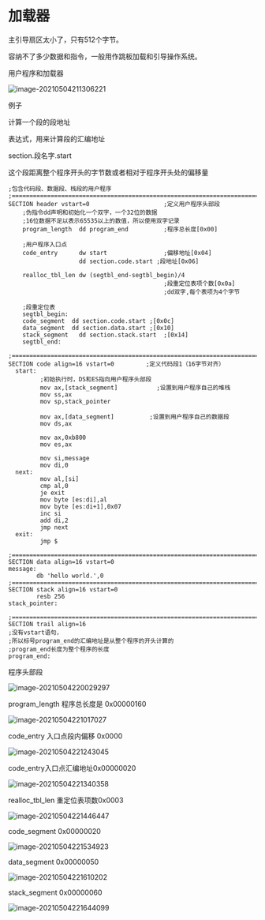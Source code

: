 # 加载器

主引导扇区太小了，只有512个字节。

容纳不了多少数据和指令，一般用作跳板加载和引导操作系统。

用户程序和加载器

![image-20210504211306221](./images/image-20210504211306221.png)

例子



计算一个段的段地址

表达式，用来计算段的汇编地址

section.段名字.start

这个段距离整个程序开头的字节数或者相对于程序开头处的偏移量

```
;包含代码段、数据段、栈段的用户程序
;===============================================================================
SECTION header vstart=0                     ;定义用户程序头部段
    ;伪指令dd声明和初始化一个双字，一个32位的数据
    ;16位数据不足以表示65535以上的数值，所以使用双字记录
    program_length  dd program_end          ;程序总长度[0x00]

    ;用户程序入口点
    code_entry      dw start                ;偏移地址[0x04]
                    dd section.code.start ;段地址[0x06]

    realloc_tbl_len dw (segtbl_end-segtbl_begin)/4
                                            ;段重定位表项个数[0x0a]
                                            ;dd双字,每个表项为4个字节

    ;段重定位表
    segtbl_begin:
    code_segment  dd section.code.start ;[0x0c]
    data_segment  dd section.data.start ;[0x10]
    stack_segment   dd section.stack.start  ;[0x14]
    segtbl_end:

;===============================================================================
SECTION code align=16 vstart=0         ;定义代码段1（16字节对齐）
  start:
         ;初始执行时，DS和ES指向用户程序头部段
         mov ax,[stack_segment]           ;设置到用户程序自己的堆栈
         mov ss,ax
         mov sp,stack_pointer

         mov ax,[data_segment]          ;设置到用户程序自己的数据段
         mov ds,ax

         mov ax,0xb800
         mov es,ax

         mov si,message
         mov di,0
  next:
         mov al,[si]
         cmp al,0
         je exit
         mov byte [es:di],al
         mov byte [es:di+1],0x07
         inc si
         add di,2
         jmp next
  exit:
         jmp $
         
;===============================================================================
SECTION data align=16 vstart=0
message:
        db 'hello world.',0
;===============================================================================
SECTION stack align=16 vstart=0
        resb 256
stack_pointer:

;===============================================================================
SECTION trail align=16
;没有vstart语句，
;所以标号program_end的汇编地址是从整个程序的开头计算的
;program_end长度为整个程序的长度
program_end:

```

程序头部段

![image-20210504220029297](./images/image-20210504220029297.png)

program_length 程序总长度是 0x00000160

![image-20210504221017027](./images/image-20210504221017027.png)

code_entry 入口点段内偏移 0x0000

![image-20210504221243045](./images/image-20210504221243045.png)

code_entry入口点汇编地址0x00000020

![image-20210504221340358](./images/image-20210504221340358.png)

realloc_tbl_len 重定位表项数0x0003

![image-20210504221446447](./images/image-20210504221446447.png)

code_segment 0x00000020

![image-20210504221534923](./images/image-20210504221534923.png)

data_segment  0x00000050

![image-20210504221610202](./images/image-20210504221610202.png)

stack_segment 0x00000060

![image-20210504221644099](./images/image-20210504221644099.png)

